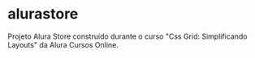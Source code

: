 # alurastore
Projeto Alura Store construído durante o curso "Css Grid: Simplificando Layouts" da Alura Cursos Online.
